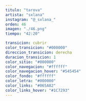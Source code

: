```yaml
---
titulo: "tarova"
artista: "sxlana"
instagram: "@_sxlana_"
orden: 46
imagen: "./46.png"
tiempo: "42:20"

transicion: cubrir
color_transicion: "#000000"
direccion_transicion: derecha
duracion_transicion: 1
color_sitio: "#000000"
color_navegacion: "#ffffff"
color_navegacion_hover: "#545454"
color_fondo: "#ffffff"
color_letra: "#000000"
color_links: "#065A82"
color_links_hover: "#1C7293"
---
```

